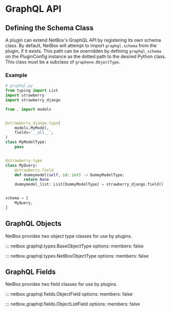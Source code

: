 # GraphQL API

## Defining the Schema Class

A plugin can extend NetBox's GraphQL API by registering its own schema class. By default, NetBox will attempt to import `graphql.schema` from the plugin, if it exists. This path can be overridden by defining `graphql_schema` on the PluginConfig instance as the dotted path to the desired Python class. This class must be a subclass of `graphene.ObjectType`.

### Example

```python
# graphql.py
from typing import List
import strawberry
import strawberry_django

from . import models


@strawberry_django.type(
    models.MyModel,
    fields='__all__',
)
class MyModelType:
    pass


@strawberry.type
class MyQuery:
    @strawberry.field
    def dummymodel(self, id: int) -> DummyModelType:
        return None
    dummymodel_list: List[DummyModelType] = strawberry_django.field()


schema = [
    MyQuery,
]
```

## GraphQL Objects

NetBox provides two object type classes for use by plugins.

::: netbox.graphql.types.BaseObjectType
    options:
      members: false

::: netbox.graphql.types.NetBoxObjectType
    options:
      members: false

## GraphQL Fields

NetBox provides two field classes for use by plugins.

::: netbox.graphql.fields.ObjectField
    options:
      members: false

::: netbox.graphql.fields.ObjectListField
    options:
      members: false
